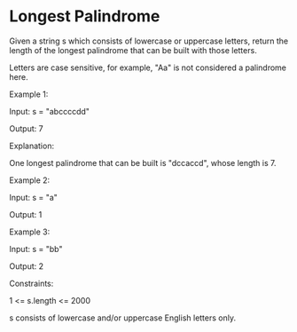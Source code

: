 # Longest Palindrome

Given a string s which consists of lowercase or uppercase letters, return the length of the longest palindrome that can be built with those letters.

Letters are case sensitive, for example, "Aa" is not considered a palindrome here.

 

Example 1:

Input: s = "abccccdd"

Output: 7

Explanation:


One longest palindrome that can be built is "dccaccd", whose length is 7.

Example 2:



Input: s = "a"

Output: 1


Example 3:



Input: s = "bb"

Output: 2






Constraints:



1 <= s.length <= 2000

s consists of lowercase and/or uppercase English letters only.




